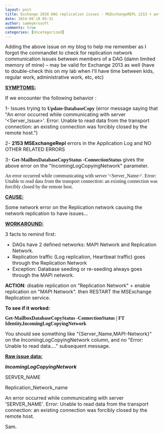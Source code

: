 ```yaml
---
layout: post
title: Exchange 2010 DAG replication issues - MSExchangeREPL 2153 + potential error while trying to Update-DatabaseCopy = Replication Network issue
date: 2014-09-10 05:31
author: sammykrosoft
comments: true
categories: [Uncategorized]
---
```

<p><font size="3"></font><p><font size="3">Adding the above issue on my blog to help me remember as I forgot the commandlet to check for replication network communication issues between members of a DAG (damn limited memory of mine) &ndash; may be valid for Exchange 2013 as well (have to double-check this on my lab when I&rsquo;ll have time between kids, regular work, administrative work, etc, etc)</font></p><p><font size="3"></font></p><p><b><u><font size="3">SYMPTOMS:</font></u></b></p><p><font size="3">If we encounter the following behavior :</font></p><p><font size="3">1- Issues trying to <strong><font face="Lucida console">Update-DatabaseCopy</font></strong> (error message saying that "An error occurred while communicating with server '&lt;Server_Issue&gt;'. Error: Unable to read data from the transport connection: an existing connection was forcibly closed by the remote host.")</font></p><p><font size="3">2- <strong>2153 MSExchangeRepl</strong> errors in the Application Log and NO OTHER RELATED ERRORS</font></p><p><font size="3">3- <strong><font face="Lucida Console">Get-MailboxDatabaseCopyStatus -ConnectionStatus</font></strong> gives the above error on the "IncomingLogCopyingNetwork" parameter.</font></p><p><font size="3" face="Lucida consol">An error occurred while communicating with server '&lt;Server_Name&gt;'. Error: Unable to read data from the transport connection: an existing connection was forcibly closed by the remote host.</font></p><p><b><u><font size="3"></font></u></b></p><p><b><u><font size="3">CAUSE:</font></u></b></p><p><font size="3">Some network error on the Replication network causing the network replication to have issues&hellip;</font></p><p><font size="3"></font></p><p><b><u><font size="3">WORKAROUND:</font></u></b></p><p><font size="3">3 facts to remind first:</font></p><ul>   <li><font size="3">DAGs have 2 defined networks: MAPI Network and Replication Network.</font></li>    <li><font size="3">Replication traffic (Log replication, Heartbeat traffic) goes through the Replication Network</font></li>    <li><font size="3">Exception: Database seeding or re-seeding always goes through the MAPI network.</font></li> </ul><p><font size="3"></font></p><p><font size="3"><b>ACTION</b>: disable replication on "Replication Network" + enable replication on "MAPI Network". then RESTART the MSExchange Replication service.</font></p><p><b><font size="3">To see if it worked:</font></b></p><p><font size="3" face="Lucida Console"><strong>Get-MailboxDatabaseCopyStatus -ConnectionStatus | FT Identity,IncomingLogCopyingNetwork</strong></font></p><p><font size="3">You should see something like "{Server_Name,MAPI-Network}" on the IncomingLogCopyingNetwork column, and no "Error: Unable to read data...." subsequent message.</font></p><p><b><u><font size="3">Raw issue data:</font></u></b></p><p><b><i><font size="3">IncomingLogCopyingNetwork</font></i></b></p><p><font size="3">SERVER_NAME</font></p><p><font size="3">Replication_Network_name</font></p><p><font size="3">An error occurred while communicating with server 'SERVER_NAME'. Error: Unable to read data from the transport connection: an existing connection was forcibly closed by the remote host.</font></p><p><font size="3">Sam.</font></p></p>


